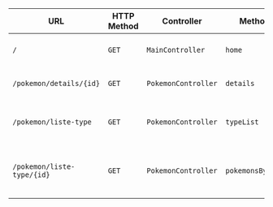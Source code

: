 | URL | HTTP Method | Controller | Method | Title | Content | Comment |
|--|--|--|--|--|--|--|
| `/` | `GET` | `MainController` | `home` | home | liste de tout les pokemons | - |
|`/pokemon/details/{id}`|`GET`|`PokemonController`|`details`|détails|détails du pokemon selectionné|-|
|`/pokemon/liste-type`|`GET`|`PokemonController`|`typeList`|liste des types| liste des différents types de pokemons|-|
|`/pokemon/liste-type/{id}`|`GET`|`PokemonController`|`pokemonsByType`|pokemons par type| liste des pokemons pour le type selectionné|-|

